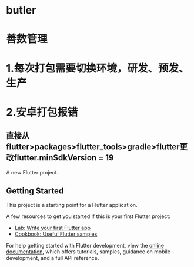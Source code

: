 # butler
# 善数管理

# 1.每次打包需要切换环境，研发、预发、生产
# 2.安卓打包报错
##  直接从flutter>packages>flutter_tools>gradle>flutter更改flutter.minSdkVersion = 19

A new Flutter project.

## Getting Started

This project is a starting point for a Flutter application.

A few resources to get you started if this is your first Flutter project:

- [Lab: Write your first Flutter app](https://docs.flutter.dev/get-started/codelab)
- [Cookbook: Useful Flutter samples](https://docs.flutter.dev/cookbook)

For help getting started with Flutter development, view the
[online documentation](https://docs.flutter.dev/), which offers tutorials,
samples, guidance on mobile development, and a full API reference.
